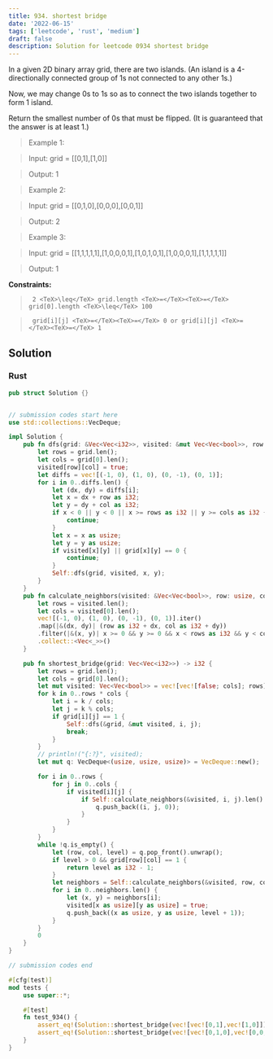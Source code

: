 ```yaml
---
title: 934. shortest bridge
date: '2022-06-15'
tags: ['leetcode', 'rust', 'medium']
draft: false
description: Solution for leetcode 0934 shortest bridge
---
```


 

  In a given 2D binary array grid, there are two islands.  (An island is a 4-directionally connected group of 1s not connected to any other 1s.)

  Now, we may change 0s to 1s so as to connect the two islands together to form 1 island.

  Return the smallest number of 0s that must be flipped.  (It is guaranteed that the answer is at least 1.)

   

 >   Example 1:

  

 >   Input: grid <TeX>=</TeX> [[0,1],[1,0]]

 >   Output: 1

  

 >   Example 2:

  

 >   Input: grid <TeX>=</TeX> [[0,1,0],[0,0,0],[0,0,1]]

 >   Output: 2

  

 >   Example 3:

  

 >   Input: grid <TeX>=</TeX> [[1,1,1,1,1],[1,0,0,0,1],[1,0,1,0,1],[1,0,0,0,1],[1,1,1,1,1]]

 >   Output: 1

  

   

  **Constraints:**

  

 >   	2 <TeX>\leq</TeX> grid.length <TeX>=</TeX><TeX>=</TeX> grid[0].length <TeX>\leq</TeX> 100

 >   	grid[i][j] <TeX>=</TeX><TeX>=</TeX> 0 or grid[i][j] <TeX>=</TeX><TeX>=</TeX> 1


## Solution
### Rust
```rust
pub struct Solution {}


// submission codes start here
use std::collections::VecDeque;

impl Solution {
    pub fn dfs(grid: &Vec<Vec<i32>>, visited: &mut Vec<Vec<bool>>, row: usize, col: usize) {
        let rows = grid.len();
        let cols = grid[0].len();
        visited[row][col] = true;        
        let diffs = vec![(-1, 0), (1, 0), (0, -1), (0, 1)];
        for i in 0..diffs.len() {
            let (dx, dy) = diffs[i];
            let x = dx + row as i32;
            let y = dy + col as i32;
            if x < 0 || y < 0 || x >= rows as i32 || y >= cols as i32 {
                continue;
            }
            let x = x as usize;
            let y = y as usize;
            if visited[x][y] || grid[x][y] == 0 {
                continue;
            }
            Self::dfs(grid, visited, x, y);
        }
    }
    pub fn calculate_neighbors(visited: &Vec<Vec<bool>>, row: usize, col: usize) -> Vec<(i32, i32)> {
        let rows = visited.len();
        let cols = visited[0].len();
        vec![(-1, 0), (1, 0), (0, -1), (0, 1)].iter()
        .map(|&(dx, dy)| (row as i32 + dx, col as i32 + dy))
        .filter(|&(x, y)| x >= 0 && y >= 0 && x < rows as i32 && y < cols as i32 && !visited[x as usize][y as usize])
        .collect::<Vec<_>>()
    }

    pub fn shortest_bridge(grid: Vec<Vec<i32>>) -> i32 {
        let rows = grid.len();
        let cols = grid[0].len();
        let mut visited: Vec<Vec<bool>> = vec![vec![false; cols]; rows];
        for k in 0..rows * cols {
            let i = k / cols;
            let j = k % cols;
            if grid[i][j] == 1 {
                Self::dfs(&grid, &mut visited, i, j);
                break;
            }
        }
        // println!("{:?}", visited);
        let mut q: VecDeque<(usize, usize, usize)> = VecDeque::new();

        for i in 0..rows {
            for j in 0..cols {
                if visited[i][j] {
                    if Self::calculate_neighbors(&visited, i, j).len() > 0 {
                        q.push_back((i, j, 0));
                    }
                }
            }
        }
        while !q.is_empty() {
            let (row, col, level) = q.pop_front().unwrap();
            if level > 0 && grid[row][col] == 1 {
                return level as i32 - 1;
            }
            let neighbors = Self::calculate_neighbors(&visited, row, col);
            for i in 0..neighbors.len() {
                let (x, y) = neighbors[i];
                visited[x as usize][y as usize] = true;
                q.push_back((x as usize, y as usize, level + 1));
            }
        }
        0
    }
}

// submission codes end

#[cfg(test)]
mod tests {
    use super::*;

    #[test]
    fn test_934() {
        assert_eq!(Solution::shortest_bridge(vec![vec![0,1],vec![1,0]]), 1);
        assert_eq!(Solution::shortest_bridge(vec![vec![0,1,0],vec![0,0,0],vec![0,0,1]]), 2);
    }
}

```
